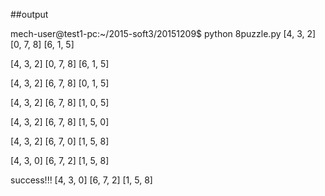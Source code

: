 ##output

mech-user@test1-pc:~/2015-soft3/20151209$ python 8puzzle.py
[4, 3, 2]
[0, 7, 8]
[6, 1, 5]


[4, 3, 2]
[0, 7, 8]
[6, 1, 5]


[4, 3, 2]
[6, 7, 8]
[0, 1, 5]


[4, 3, 2]
[6, 7, 8]
[1, 0, 5]


[4, 3, 2]
[6, 7, 8]
[1, 5, 0]


[4, 3, 2]
[6, 7, 0]
[1, 5, 8]


[4, 3, 0]
[6, 7, 2]
[1, 5, 8]


success!!!
[4, 3, 0]
[6, 7, 2]
[1, 5, 8]